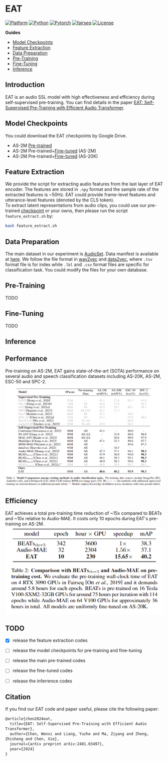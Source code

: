 <!-- omit in toc -->
# EAT
[![Platform](https://img.shields.io/badge/Platform-linux-lightgrey)](https://github.com/cwx-worst-one/EAT)
[![Python](https://img.shields.io/badge/Python-3.8+-orange)](https://github.com/cwx-worst-one/EAT)
[![Pytorch](https://img.shields.io/badge/PyTorch-1.13+-brightgreen)](https://github.com/cwx-worst-one/EAT)
[![fairseq](https://img.shields.io/badge/fairseq-0.12.2-blue)](https://github.com/cwx-worst-one/EAT)
[![License](https://img.shields.io/badge/License-MIT-red.svg)](https://github.com/cwx-worst-one/EAT)

**Guides**
- [Model Checkpoints](#model-checkpoints)
- [Feature Extraction](#feature-extraction)
- [Data Preparation](#data-preparation)
- [Pre-Training](#pre-training)
- [Fine-Tuning](#fine-tuning)
- [Inference](#inference)

<!-- omit in toc -->
## Introduction 
EAT is an audio SSL model with high effectiveness and efficiency during self-supervised pre-training. You can find details in the paper [EAT: Self-Supervised Pre-Training with Efficient Audio Transformer](https://arxiv.org/abs/2401.03497). 

## Model Checkpoints
You could download the EAT checkpoints by Google Drive. 
- AS-2M [Pre-trained](https://drive.google.com/file/d/1PFUcDbvtZfxFcyaRv3RHsjy_QhvC1QBp/view?usp=sharing)
- AS-2M Pre-trained+[Fine-tuned]() (AS-2M)
- AS-2M Pre-trained+[Fine-tuned]() (AS-20K)

## Feature Extraction
We provide the script for extracting audio features from the last layer of EAT encoder. The features are stored in `.npy` format and the sample rate of the extracted features is ~50Hz. EAT could provide frame-level features and utterance-level features (denoted by the CLS token).  
To extract latent representations from audio clips, you could use our pre-trained [checkpoint](https://drive.google.com/file/d/1PFUcDbvtZfxFcyaRv3RHsjy_QhvC1QBp/view?usp=sharing) or your owns, then please run the script `feature_extract.sh` by:
```bash
bash feature_extract.sh 
``` 

## Data Preparation
The main dataset in our experiment is [AudioSet](https://research.google.com/audioset/). Data manifest is available at [here](). We follow the file format in [wav2vec](https://github.com/facebookresearch/fairseq/tree/main/examples/wav2vec) and [data2vec](https://github.com/facebookresearch/fairseq/tree/main/examples/data2vec), where `.tsv` format file is for index while `.lbl` and `.csv` format files are specific for classification task.  You could modify the files for your own database. 

## Pre-Training 
TODO

## Fine-Tuning
TODO

## Inference 


<!-- omit in toc -->
## Performance
Pre-training on AS-2M, EAT gains state-of-the-art (SOTA) performance on several audio and speech classification datasets including AS-20K, AS-2M, ESC-50 and SPC-2.  
![](src/performance.png)

<!-- omit in toc -->
## Efficiency
EAT achieves a total pre-training time reduction of ~15x compared to BEATs and ~10x relative to Audio-MAE. It costs only 10 epochs during EAT's pre-training on AS-2M. 
![Alt text](src/efficiency.png)  





<!-- omit in toc -->
## TODO 
- [x] release the feature extraction codes
- [ ] release the model checkpoints for pre-training and fine-tuning
- [ ] release the main pre-trained codes
- [ ] release the fine-tuned codes
- [ ] release the inferrence codes 


<!-- omit in toc -->
## Citation
If you find our EAT code and paper useful, please cite the following paper:
```
@article{chen2024eat,
  title={EAT: Self-Supervised Pre-Training with Efficient Audio Transformer},
  author={Chen, Wenxi and Liang, Yuzhe and Ma, Ziyang and Zheng, Zhisheng and Chen, Xie},
  journal={arXiv preprint arXiv:2401.03497},
  year={2024}
}
```
